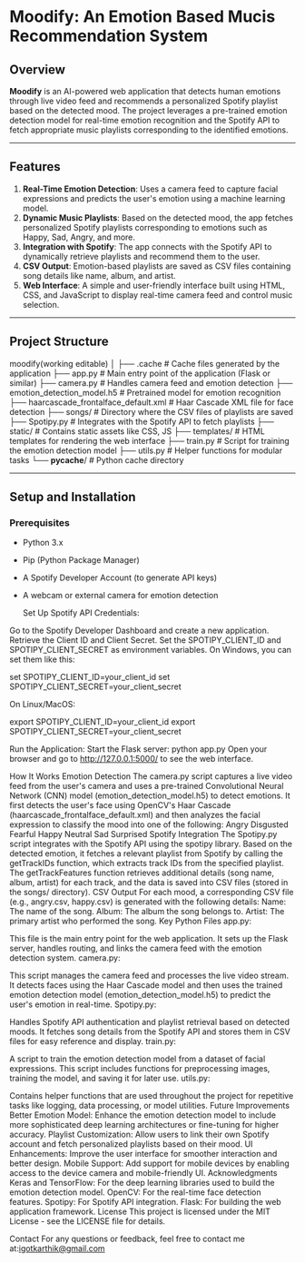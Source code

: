 # Moodify: An Emotion Based Mucis Recommendation System

## Overview

**Moodify** is an AI-powered web application that detects human emotions through live video feed and recommends a personalized Spotify playlist based on the detected mood. The project leverages a pre-trained emotion detection model for real-time emotion recognition and the Spotify API to fetch appropriate music playlists corresponding to the identified emotions.

---

## Features

1. **Real-Time Emotion Detection**: Uses a camera feed to capture facial expressions and predicts the user's emotion using a machine learning model.
2. **Dynamic Music Playlists**: Based on the detected mood, the app fetches personalized Spotify playlists corresponding to emotions such as Happy, Sad, Angry, and more.
3. **Integration with Spotify**: The app connects with the Spotify API to dynamically retrieve playlists and recommend them to the user.
4. **CSV Output**: Emotion-based playlists are saved as CSV files containing song details like name, album, and artist.
5. **Web Interface**: A simple and user-friendly interface built using HTML, CSS, and JavaScript to display real-time camera feed and control music selection.

---

## Project Structure

moodify(working editable)
│
├── .cache                         # Cache files generated by the application
├── app.py                         # Main entry point of the application (Flask or similar)
├── camera.py                      # Handles camera feed and emotion detection
├── emotion_detection_model.h5      # Pretrained model for emotion recognition
├── haarcascade_frontalface_default.xml   # Haar Cascade XML file for face detection
├── songs/                         # Directory where the CSV files of playlists are saved
├── Spotipy.py                     # Integrates with the Spotify API to fetch playlists
├── static/                        # Contains static assets like CSS, JS
├── templates/                     # HTML templates for rendering the web interface
├── train.py                       # Script for training the emotion detection model
├── utils.py                       # Helper functions for modular tasks
└── __pycache__/                   # Python cache directory

---

## Setup and Installation

### Prerequisites

- Python 3.x
- Pip (Python Package Manager)
- A Spotify Developer Account (to generate API keys)
- A webcam or external camera for emotion detection

  Set Up Spotify API Credentials:

Go to the Spotify Developer Dashboard and create a new application.
Retrieve the Client ID and Client Secret.
Set the SPOTIPY_CLIENT_ID and SPOTIPY_CLIENT_SECRET as environment variables.
On Windows, you can set them like this:

set SPOTIPY_CLIENT_ID=your_client_id
set SPOTIPY_CLIENT_SECRET=your_client_secret

On Linux/MacOS:

export SPOTIPY_CLIENT_ID=your_client_id
export SPOTIPY_CLIENT_SECRET=your_client_secret

Run the Application: Start the Flask server:
python app.py
Open your browser and go to http://127.0.0.1:5000/ to see the web interface.

How It Works
Emotion Detection
The camera.py script captures a live video feed from the user's camera and uses a pre-trained Convolutional Neural Network (CNN) model (emotion_detection_model.h5) to detect emotions.
It first detects the user's face using OpenCV's Haar Cascade (haarcascade_frontalface_default.xml) and then analyzes the facial expression to classify the mood into one of the following:
Angry
Disgusted
Fearful
Happy
Neutral
Sad
Surprised
Spotify Integration
The Spotipy.py script integrates with the Spotify API using the spotipy library.
Based on the detected emotion, it fetches a relevant playlist from Spotify by calling the getTrackIDs function, which extracts track IDs from the specified playlist.
The getTrackFeatures function retrieves additional details (song name, album, artist) for each track, and the data is saved into CSV files (stored in the songs/ directory).
CSV Output
For each mood, a corresponding CSV file (e.g., angry.csv, happy.csv) is generated with the following details:
Name: The name of the song.
Album: The album the song belongs to.
Artist: The primary artist who performed the song.
Key Python Files
app.py:

This file is the main entry point for the web application. It sets up the Flask server, handles routing, and links the camera feed with the emotion detection system.
camera.py:

This script manages the camera feed and processes the live video stream. It detects faces using the Haar Cascade model and then uses the trained emotion detection model (emotion_detection_model.h5) to predict the user's emotion in real-time.
Spotipy.py:

Handles Spotify API authentication and playlist retrieval based on detected moods. It fetches song details from the Spotify API and stores them in CSV files for easy reference and display.
train.py:

A script to train the emotion detection model from a dataset of facial expressions. This script includes functions for preprocessing images, training the model, and saving it for later use.
utils.py:

Contains helper functions that are used throughout the project for repetitive tasks like logging, data processing, or model utilities.
Future Improvements
Better Emotion Model: Enhance the emotion detection model to include more sophisticated deep learning architectures or fine-tuning for higher accuracy.
Playlist Customization: Allow users to link their own Spotify account and fetch personalized playlists based on their mood.
UI Enhancements: Improve the user interface for smoother interaction and better design.
Mobile Support: Add support for mobile devices by enabling access to the device camera and mobile-friendly UI.
Acknowledgments
Keras and TensorFlow: For the deep learning libraries used to build the emotion detection model.
OpenCV: For the real-time face detection features.
Spotipy: For Spotify API integration.
Flask: For building the web application framework.
License
This project is licensed under the MIT License - see the LICENSE file for details.

Contact
For any questions or feedback, feel free to contact me at:igotkarthik@gmail.com
